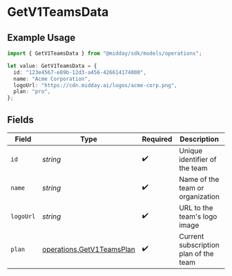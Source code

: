 # GetV1TeamsData

## Example Usage

```typescript
import { GetV1TeamsData } from "@midday/sdk/models/operations";

let value: GetV1TeamsData = {
  id: "123e4567-e89b-12d3-a456-426614174000",
  name: "Acme Corporation",
  logoUrl: "https://cdn.midday.ai/logos/acme-corp.png",
  plan: "pro",
};
```

## Fields

| Field                                                                  | Type                                                                   | Required                                                               | Description                                                            | Example                                                                |
| ---------------------------------------------------------------------- | ---------------------------------------------------------------------- | ---------------------------------------------------------------------- | ---------------------------------------------------------------------- | ---------------------------------------------------------------------- |
| `id`                                                                   | *string*                                                               | :heavy_check_mark:                                                     | Unique identifier of the team                                          | 123e4567-e89b-12d3-a456-426614174000                                   |
| `name`                                                                 | *string*                                                               | :heavy_check_mark:                                                     | Name of the team or organization                                       | Acme Corporation                                                       |
| `logoUrl`                                                              | *string*                                                               | :heavy_check_mark:                                                     | URL to the team's logo image                                           | https://cdn.midday.ai/logos/acme-corp.png                              |
| `plan`                                                                 | [operations.GetV1TeamsPlan](../../models/operations/getv1teamsplan.md) | :heavy_check_mark:                                                     | Current subscription plan of the team                                  | pro                                                                    |